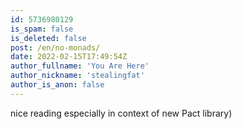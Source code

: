 ```yaml
---
id: 5736980129
is_spam: false
is_deleted: false
post: /en/no-monads/
date: 2022-02-15T17:49:54Z
author_fullname: 'You Are Here'
author_nickname: 'stealingfat'
author_is_anon: false
---
```


<p>nice reading especially in context of new Pact library)</p>

